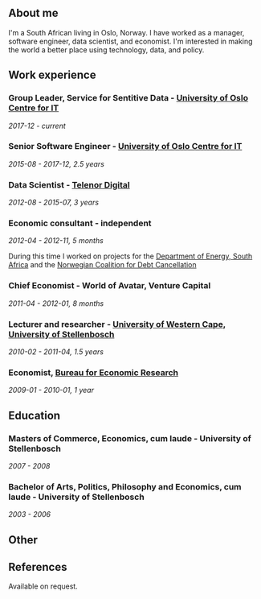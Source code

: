 
## About me

I'm a South African living in Oslo, Norway. I have worked as a manager, software engineer, data scientist, and economist. I'm interested in making the world a better place using technology, data, and policy.

## Work experience

### Group Leader, Service for Sentitive Data - [University of Oslo Centre for IT](http://www.usit.uio.no/)
_2017-12 - current_


### Senior Software Engineer - [University of Oslo Centre for IT](http://www.usit.uio.no/)
_2015-08 - 2017-12, 2.5 years_


### Data Scientist - [Telenor Digital](https://www.telenor.no/privat/)
_2012-08 - 2015-07, 3 years_


### Economic consultant - independent
_2012-04 - 2012-11, 5 months_

During this time I worked on projects for the [Department of Energy, South Africa](http://www.energy.gov.za/) and the [Norwegian Coalition for Debt Cancellation](http://www.slettgjelda.no/en/)


### Chief Economist - World of Avatar, Venture Capital
_2011-04 - 2012-01, 8 months_


### Lecturer and researcher - [University of Western Cape](https://www.uwc.ac.za/Faculties/EMS/DE/Pages/default.aspx), [University of Stellenbosch](https://www.ekon.sun.ac.za/)
_2010-02 - 2011-04, 1.5 years_


### Economist, [Bureau for Economic Research](http://www.ber.sun.ac.za/)
_2009-01 - 2010-01, 1 year_


## Education

### Masters of Commerce, Economics, cum laude - University of Stellenbosch
_2007 - 2008_

### Bachelor of Arts, Politics, Philosophy and Economics, cum laude - University of Stellenbosch
_2003 - 2006_

## Other


## References

Available on request.
